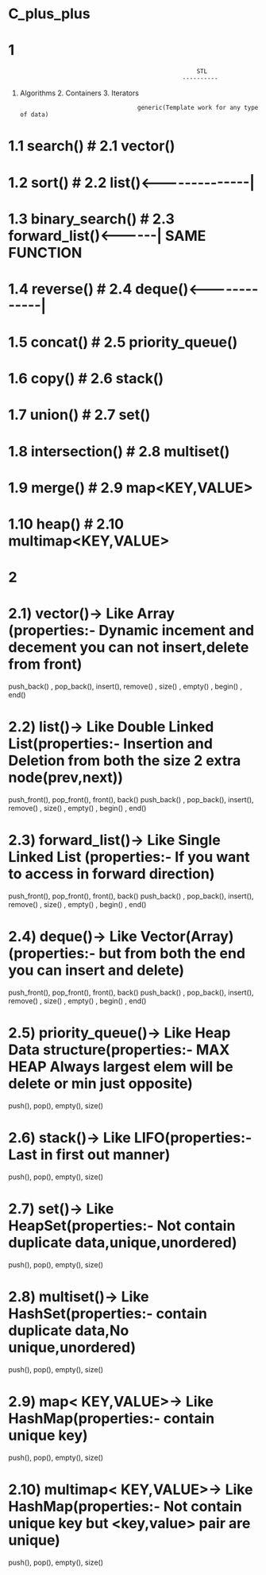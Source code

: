 # C_plus_plus

# 1
                                                         STL
                                                     ----------
1. Algorithms                                   2. Containers                                       3. Iterators
                                                
                                        generic(Template work for any type of data)
# 1.1 search()                                       # 2.1 vector()
# 1.2 sort()                                         # 2.2 list()<--------------|
# 1.3 binary_search()                                # 2.3 forward_list()<------| SAME FUNCTION
# 1.4 reverse()                                      # 2.4 deque()<-------------|
# 1.5 concat()                                       # 2.5 priority_queue()
# 1.6 copy()                                         # 2.6 stack()
# 1.7 union()                                        # 2.7 set()
# 1.8 intersection()                                 # 2.8 multiset()
# 1.9 merge()                                        # 2.9 map<KEY,VALUE>
# 1.10 heap()                                        # 2.10 multimap<KEY,VALUE>


# 2
# 2.1) vector()-> Like Array (properties:- Dynamic incement and decement you can not insert,delete from front)
push_back() , pop_back(), insert(), remove() , size() , empty() , begin() , end()

# 2.2) list()-> Like Double Linked List(properties:- Insertion and Deletion from both the size 2 extra node(prev,next))
push_front(), pop_front(), front(), back()
push_back() , pop_back(), insert(), remove() , size() , empty() , begin() , end()

# 2.3) forward_list()-> Like Single Linked List (properties:- If you want to access in forward direction)
push_front(), pop_front(), front(), back()
push_back() , pop_back(), insert(), remove() , size() , empty() , begin() , end()

# 2.4) deque()-> Like Vector(Array) (properties:- but from both the end you can insert and delete)
push_front(), pop_front(), front(), back()
push_back() , pop_back(), insert(), remove() , size() , empty() , begin() , end()

# 2.5) priority_queue()-> Like Heap Data structure(properties:- MAX HEAP Always largest elem will be delete or min just opposite)
push(), pop(), empty(), size()

# 2.6) stack()-> Like LIFO(properties:- Last in first out manner)
push(), pop(), empty(), size()

# 2.7) set()-> Like HeapSet(properties:- Not contain duplicate data,unique,unordered)
push(), pop(), empty(), size()

# 2.8) multiset()-> Like HashSet(properties:- contain duplicate data,No unique,unordered)
push(), pop(), empty(), size()

# 2.9) map< KEY,VALUE>-> Like HashMap(properties:- contain unique key)
push(), pop(), empty(), size()


# 2.10) multimap< KEY,VALUE>-> Like HashMap(properties:- Not contain unique key but <key,value> pair are unique)
push(), pop(), empty(), size()














